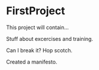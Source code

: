 # FirstProject

This project will contain...

Stuff about excercises and training.


Can I break it?
Hop scotch.


Created a manifesto.